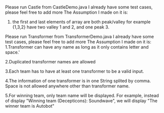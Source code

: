 Please run Castle from CastleDemo.java
I already have some test cases, please feel free to add more
The Assumption I made on it is:
1. the first and last elements of array are both peak/valley
for example {1,3,2} have two valley 1 and 2, and one peak 3.

Please run Transformer from TransformerDemo.java
I already have some test cases, please feel free to add more
The Assumption I made on it is:
1.Transformer can have any name as long as it only contains letter and space.'

2.Duplicated transformer names are allowed

3.Each team has to have at least one transformer to be a valid input.

4.The information of one transformer is in one String splited by comma.
    Space is not allowed anywhere other than transformer name.

5.For winning team, only team name will be displayed.
For example, instead of display "Winning team (Decepticons): Soundwave",
we will display "The winner team is Autobot"
